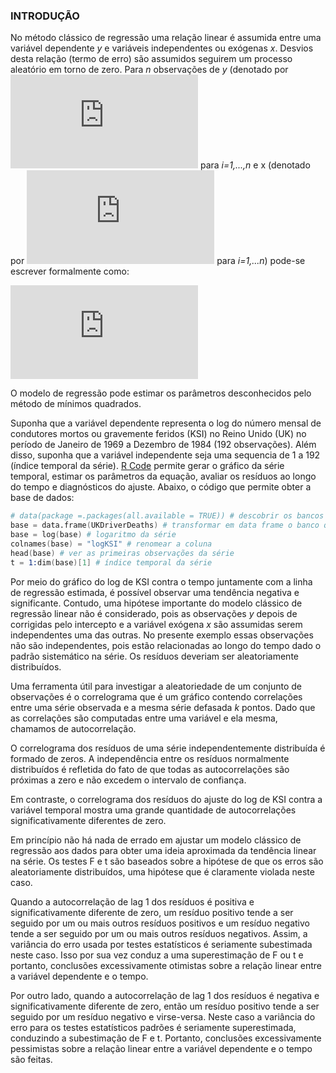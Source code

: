 ### INTRODUÇÃO

No método clássico de regressão uma relação linear é assumida entre uma variável dependente *y* e variáveis independentes ou exógenas *x*. Desvios desta relação (termo de erro) são assumidos seguirem um processo aleatório em torno de zero. Para *n* observações de *y* (denotado por ![equation](http://www.sciweavers.org/tex2img.php?eq=y_%7Bi%7D%20&bc=White&fc=Black&im=jpg&fs=12&ff=arev&edit=0) para *i=1,...,n* e x (denotado por ![equation](http://www.sciweavers.org/tex2img.php?eq=x_%7Bi%7D&bc=White&fc=Black&im=jpg&fs=12&ff=txfonts&edit=0) para *i=1,...n*) pode-se escrever formalmente como:

![equation](http://www.sciweavers.org/tex2img.php?eq=%20y_%7Bi%7D%20%20%3D%20a%20%2Bbx_%7Bi%7D%2B%20%5Cvarepsilon_%7Bi%7D&bc=White&fc=Black&im=jpg&fs=12&ff=arev&edit=0)

O modelo de regressão pode estimar os parâmetros desconhecidos pelo método de mínimos quadrados. 

Suponha que a variável dependente representa o log do número mensal de condutores mortos ou gravemente feridos (KSI) no Reino Unido (UK) no período de Janeiro de 1969 a Dezembro de 1984 (192 observações). Além disso, suponha que a variável independente seja uma sequencia de 1 a 192 (índice temporal da série). [R Code](https://github.com/hudsonchaves/EconometriaIII/blob/master/rcode.R) permite gerar o gráfico da série temporal, estimar os parâmetros da equação, avaliar os resíduos ao longo do tempo e diagnósticos do ajuste. Abaixo, o código que permite obter a base de dados:

```s
# data(package =.packages(all.available = TRUE)) # descobrir os bancos de dados do R
base = data.frame(UKDriverDeaths) # transformar em data frame o banco que quero
base = log(base) # logaritmo da série
colnames(base) = "logKSI" # renomear a coluna
head(base) # ver as primeiras observações da série
t = 1:dim(base)[1] # índice temporal da série
```

Por meio do gráfico do log de KSI contra o tempo juntamente com a linha de regressão estimada, é possível observar uma tendência negativa e significante.
Contudo, uma hipótese importante do modelo clássico de regressão linear não é considerado, pois as observações *y* depois de corrigidas pelo intercepto e a variável exógena *x* são assumidas serem independentes uma das outras. No presente exemplo essas observações não são independentes, pois estão relacionadas ao longo do tempo dado o padrão sistemático na série. Os resíduos deveriam ser aleatoriamente distribuídos.

Uma ferramenta útil para investigar a aleatoriedade de um conjunto de observações é o correlograma que é um gráfico contendo correlações entre uma série observada e a mesma série defasada *k* pontos. Dado que as correlações são computadas entre uma variável e ela mesma, chamamos de autocorrelação.

O correlograma dos resíduos de uma série independentemente distribuída é formado de zeros. A independência entre os resíduos normalmente distribuídos é refletida do fato de que todas as autocorrelações são próximas a zero e não excedem o intervalo de confiança. 

Em contraste, o correlograma dos resíduos do ajuste do log de KSI contra a variável temporal mostra uma grande quantidade de autocorrelações significativamente diferentes de zero. 

Em princípio não há nada de errado em ajustar um modelo clássico de regressão aos dados para obter uma ideia aproximada da tendência linear na série. Os testes F e t são baseados sobre a hipótese de que os erros são aleatoriamente distribuídos, uma hipótese que é claramente violada neste caso.

Quando a autocorrelação de lag 1 dos resíduos é positiva e significativamente diferente de zero, um resíduo positivo tende a ser seguido por um ou mais outros resíduos positivos e um resíduo negativo tende a ser seguido por um ou mais outros resíduos negativos. Assim, a variância do erro usada por testes estatísticos é seriamente subestimada neste caso. Isso por sua vez conduz a uma superestimação de F ou t e portanto, conclusões excessivamente otimistas sobre a relação linear entre a variável dependente e o tempo. 

Por outro lado, quando a autocorrelação de lag 1 dos resíduos é negativa e significativamente diferente de zero, então um resíduo positivo tende a ser seguido por um resíduo negativo e virse-versa. Neste caso a variância do erro para os testes estatísticos padrões é seriamente superestimada, conduzindo a subestimação de F e t. Portanto, conclusões excessivamente pessimistas sobre a relação linear entre a variável dependente e o tempo são feitas. 

